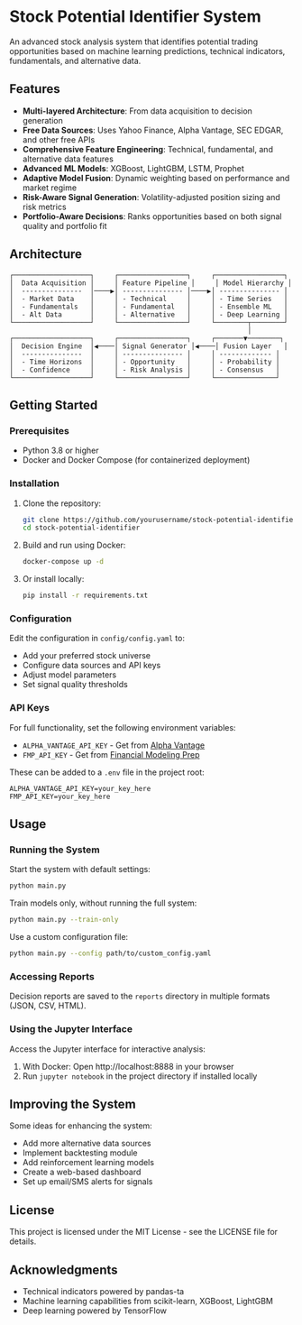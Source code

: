 # Stock Potential Identifier System

An advanced stock analysis system that identifies potential trading opportunities based on machine learning predictions, technical indicators, fundamentals, and alternative data.

## Features

- **Multi-layered Architecture**: From data acquisition to decision generation
- **Free Data Sources**: Uses Yahoo Finance, Alpha Vantage, SEC EDGAR, and other free APIs
- **Comprehensive Feature Engineering**: Technical, fundamental, and alternative data features
- **Advanced ML Models**: XGBoost, LightGBM, LSTM, Prophet
- **Adaptive Model Fusion**: Dynamic weighting based on performance and market regime
- **Risk-Aware Signal Generation**: Volatility-adjusted position sizing and risk metrics
- **Portfolio-Aware Decisions**: Ranks opportunities based on both signal quality and portfolio fit

## Architecture

```
┌───────────────────┐     ┌─────────────────┐     ┌─────────────────┐
│  Data Acquisition │     │ Feature Pipeline │     │ Model Hierarchy │
│  ---------------  │────▶│ --------------- │────▶│ --------------- │
│  - Market Data    │     │ - Technical     │     │ - Time Series   │
│  - Fundamentals   │     │ - Fundamental   │     │ - Ensemble ML   │
│  - Alt Data       │     │ - Alternative   │     │ - Deep Learning │
└───────────────────┘     └─────────────────┘     └────────┬────────┘
                                                           │
┌───────────────────┐     ┌─────────────────┐     ┌───────▼────────┐
│  Decision Engine  │◀────│ Signal Generator │◀────│ Fusion Layer   │
│  ---------------  │     │ --------------- │     │ ------------- │
│  - Time Horizons  │     │ - Opportunity   │     │ - Probability │
│  - Confidence     │     │ - Risk Analysis │     │ - Consensus   │
└───────────────────┘     └─────────────────┘     └───────────────┘
```

## Getting Started

### Prerequisites

- Python 3.8 or higher
- Docker and Docker Compose (for containerized deployment)

### Installation

1. Clone the repository:
   ```bash
   git clone https://github.com/yourusername/stock-potential-identifier.git
   cd stock-potential-identifier
   ```

2. Build and run using Docker:
   ```bash
   docker-compose up -d
   ```

3. Or install locally:
   ```bash
   pip install -r requirements.txt
   ```

### Configuration

Edit the configuration in `config/config.yaml` to:
- Add your preferred stock universe
- Configure data sources and API keys
- Adjust model parameters
- Set signal quality thresholds

### API Keys

For full functionality, set the following environment variables:
- `ALPHA_VANTAGE_API_KEY` - Get from [Alpha Vantage](https://www.alphavantage.co/)
- `FMP_API_KEY` - Get from [Financial Modeling Prep](https://financialmodelingprep.com/)

These can be added to a `.env` file in the project root:
```
ALPHA_VANTAGE_API_KEY=your_key_here
FMP_API_KEY=your_key_here
```

## Usage

### Running the System

Start the system with default settings:
```bash
python main.py
```

Train models only, without running the full system:
```bash
python main.py --train-only
```

Use a custom configuration file:
```bash
python main.py --config path/to/custom_config.yaml
```

### Accessing Reports

Decision reports are saved to the `reports` directory in multiple formats (JSON, CSV, HTML).

### Using the Jupyter Interface

Access the Jupyter interface for interactive analysis:
1. With Docker: Open http://localhost:8888 in your browser
2. Run `jupyter notebook` in the project directory if installed locally

## Improving the System

Some ideas for enhancing the system:
- Add more alternative data sources
- Implement backtesting module
- Add reinforcement learning models
- Create a web-based dashboard
- Set up email/SMS alerts for signals

## License

This project is licensed under the MIT License - see the LICENSE file for details.

## Acknowledgments

- Technical indicators powered by pandas-ta
- Machine learning capabilities from scikit-learn, XGBoost, LightGBM
- Deep learning powered by TensorFlow
